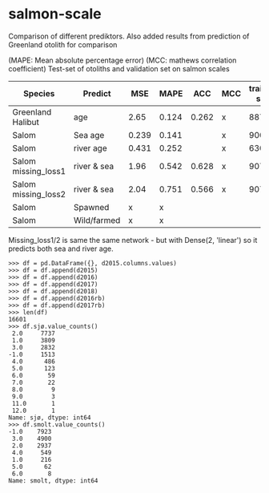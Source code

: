 # salmon-scale

Comparison of different prediktors. Also added results from prediction of Greenland otolith for comparison

(MAPE: Mean absolute percentage error)
(MCC: mathews correlation coefficient)
Test-set of otoliths and validation set on salmon scales

| Species            | Predict    | MSE  | MAPE | ACC | MCC | training size
| -------------------| -----------|------|------|-----|-----|----------------|
| Greenland Halibut  | age        | 2.65 |0.124 |0.262|x    |8875|
| Salom              | Sea age    |0.239 |0.141 |     |x    |9000|
| Salom              | river age  |0.431 |0.252 |     |x    |6300|
| Salom missing_loss1| river & sea|1.96  |0.542 |0.628|x    |9073|
| Salom missing_loss2| river & sea|2.04  |0.751 |0.566|x    |9073|
| Salom              | Spawned    |x     |x     |     |     | |
| Salom              | Wild/farmed|x     |x     |     |     | |


Missing_loss1/2 is same the same network - but with Dense(2, 'linear') so it predicts both sea and river age.
```
>>> df = pd.DataFrame({}, d2015.columns.values)
>>> df = df.append(d2015)
>>> df = df.append(d2016)
>>> df = df.append(d2017)
>>> df = df.append(d2018)
>>> df = df.append(d2016rb)
>>> df = df.append(d2017rb)
>>> len(df)
16601
>>> df.sjø.value_counts()
 2.0     7737
 1.0     3809
 3.0     2832
-1.0     1513
 4.0      486
 5.0      123
 6.0       59
 7.0       22
 8.0        9
 9.0        3
 11.0       1
 12.0       1
Name: sjø, dtype: int64
>>> df.smolt.value_counts()
-1.0    7923
 3.0    4900
 2.0    2937
 4.0     549
 1.0     216
 5.0      62
 6.0       8
Name: smolt, dtype: int64

```

